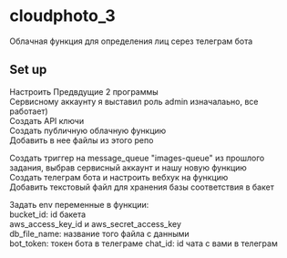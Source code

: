 # cloudphoto_3
Облачная функция для определения лиц серез телеграм бота

## Set up
Настроить Предвдущие 2 программы  
Сервисному аккаунту я выставил роль admin изначалаьно, все работает)   
Создать API ключи  
Создать публичную облачную функцию  
Добавить в нее файлы из этого репо  
  
  
Создать триггер на message_queue "images-queue" из прошлого задания, выбрав сервисный аккаунт и нашу новую функцию  
Создать телеграм бота и настроить вебхук на функцию  
Добавить текстовый файл для хранения базы соответствия в бакет  

Задать env переменные в функции:  
bucket_id: id бакета  
aws_access_key_id и aws_secret_access_key  
db_file_name: название того файла с данными  
bot_token: токен бота в телеграме
chat_id: id чата с вами в телеграм

